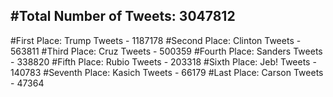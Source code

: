 #Total Number of Tweets: 3047812 
---
#First Place: Trump Tweets - 1187178
#Second Place: Clinton Tweets - 563811
#Third Place: Cruz Tweets - 500359
#Fourth Place: Sanders Tweets - 338820
#Fifth Place: Rubio Tweets - 203318
#Sixth Place: Jeb! Tweets - 140783
#Seventh Place: Kasich Tweets - 66179
#Last Place: Carson Tweets - 47364
